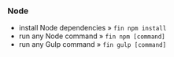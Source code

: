 ### Node

* install Node dependencies » `fin npm install`
* run any Node command » `fin npm [command]`
* run any Gulp command » `fin gulp [command]`
